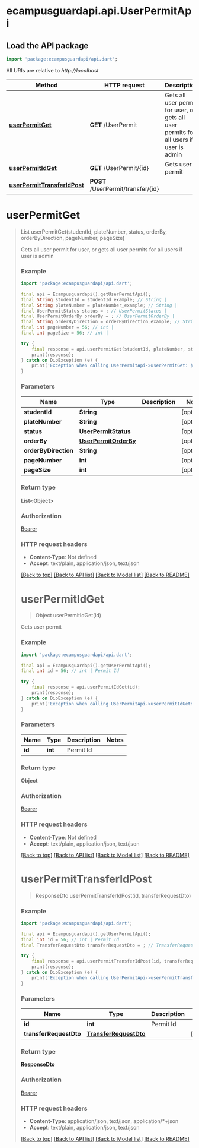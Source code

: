 # ecampusguardapi.api.UserPermitApi

## Load the API package
```dart
import 'package:ecampusguardapi/api.dart';
```

All URIs are relative to *http://localhost*

Method | HTTP request | Description
------------- | ------------- | -------------
[**userPermitGet**](UserPermitApi.md#userpermitget) | **GET** /UserPermit | Gets all user permit for user, or gets all user permits for all users if user is admin
[**userPermitIdGet**](UserPermitApi.md#userpermitidget) | **GET** /UserPermit/{id} | Gets user permit
[**userPermitTransferIdPost**](UserPermitApi.md#userpermittransferidpost) | **POST** /UserPermit/transfer/{id} | 


# **userPermitGet**
> List<Object> userPermitGet(studentId, plateNumber, status, orderBy, orderByDirection, pageNumber, pageSize)

Gets all user permit for user, or gets all user permits for all users if user is admin

### Example
```dart
import 'package:ecampusguardapi/api.dart';

final api = Ecampusguardapi().getUserPermitApi();
final String studentId = studentId_example; // String | 
final String plateNumber = plateNumber_example; // String | 
final UserPermitStatus status = ; // UserPermitStatus | 
final UserPermitOrderBy orderBy = ; // UserPermitOrderBy | 
final String orderByDirection = orderByDirection_example; // String | 
final int pageNumber = 56; // int | 
final int pageSize = 56; // int | 

try {
    final response = api.userPermitGet(studentId, plateNumber, status, orderBy, orderByDirection, pageNumber, pageSize);
    print(response);
} catch on DioException (e) {
    print('Exception when calling UserPermitApi->userPermitGet: $e\n');
}
```

### Parameters

Name | Type | Description  | Notes
------------- | ------------- | ------------- | -------------
 **studentId** | **String**|  | [optional] 
 **plateNumber** | **String**|  | [optional] 
 **status** | [**UserPermitStatus**](.md)|  | [optional] 
 **orderBy** | [**UserPermitOrderBy**](.md)|  | [optional] 
 **orderByDirection** | **String**|  | [optional] 
 **pageNumber** | **int**|  | [optional] 
 **pageSize** | **int**|  | [optional] 

### Return type

**List&lt;Object&gt;**

### Authorization

[Bearer](../README.md#Bearer)

### HTTP request headers

 - **Content-Type**: Not defined
 - **Accept**: text/plain, application/json, text/json

[[Back to top]](#) [[Back to API list]](../README.md#documentation-for-api-endpoints) [[Back to Model list]](../README.md#documentation-for-models) [[Back to README]](../README.md)

# **userPermitIdGet**
> Object userPermitIdGet(id)

Gets user permit

### Example
```dart
import 'package:ecampusguardapi/api.dart';

final api = Ecampusguardapi().getUserPermitApi();
final int id = 56; // int | Permit Id

try {
    final response = api.userPermitIdGet(id);
    print(response);
} catch on DioException (e) {
    print('Exception when calling UserPermitApi->userPermitIdGet: $e\n');
}
```

### Parameters

Name | Type | Description  | Notes
------------- | ------------- | ------------- | -------------
 **id** | **int**| Permit Id | 

### Return type

**Object**

### Authorization

[Bearer](../README.md#Bearer)

### HTTP request headers

 - **Content-Type**: Not defined
 - **Accept**: text/plain, application/json, text/json

[[Back to top]](#) [[Back to API list]](../README.md#documentation-for-api-endpoints) [[Back to Model list]](../README.md#documentation-for-models) [[Back to README]](../README.md)

# **userPermitTransferIdPost**
> ResponseDto userPermitTransferIdPost(id, transferRequestDto)



### Example
```dart
import 'package:ecampusguardapi/api.dart';

final api = Ecampusguardapi().getUserPermitApi();
final int id = 56; // int | Permit Id
final TransferRequestDto transferRequestDto = ; // TransferRequestDto | 

try {
    final response = api.userPermitTransferIdPost(id, transferRequestDto);
    print(response);
} catch on DioException (e) {
    print('Exception when calling UserPermitApi->userPermitTransferIdPost: $e\n');
}
```

### Parameters

Name | Type | Description  | Notes
------------- | ------------- | ------------- | -------------
 **id** | **int**| Permit Id | 
 **transferRequestDto** | [**TransferRequestDto**](TransferRequestDto.md)|  | [optional] 

### Return type

[**ResponseDto**](ResponseDto.md)

### Authorization

[Bearer](../README.md#Bearer)

### HTTP request headers

 - **Content-Type**: application/json, text/json, application/*+json
 - **Accept**: text/plain, application/json, text/json

[[Back to top]](#) [[Back to API list]](../README.md#documentation-for-api-endpoints) [[Back to Model list]](../README.md#documentation-for-models) [[Back to README]](../README.md)


